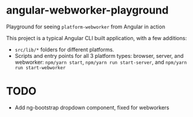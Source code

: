 # angular-webworker-playground

Playground for seeing `platform-webworker` from Angular in action

This project is a typical Angular CLI built application, with a few additions:
* `src/lib/*` folders for different platforms.
* Scripts and entry points for all 3 platform types: browser, server, and webworker:
`npm/yarn start`, `npm/yarn run start-server`, and `npm/yarn run start-webworker`

# TODO

* Add ng-bootstrap dropdown component, fixed for webworkers
